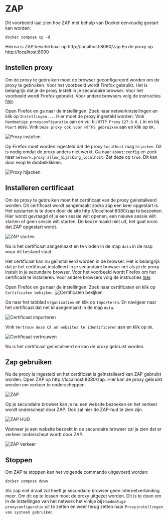 # ZAP
Dit voorbeeld laat zien hoe ZAP met behulp van Docker eenvoudig gestart kan worden:

`docker compose up -d`

Hierna is ZAP beschikbaar op http://localhost:8080/zap
En de proxy op http://localhost:8090

## Instellen proxy
Om de proxy te gebruiken moet de browser geconfigureerd worden om de proxy te gebruiken.
Voor het voorbeeld wordt Firefox gebruikt.
Het is belangrijk dat je de proxy instelt in je secundaire browser.
Voor het voorbeeld wordt Firefox gebruikt.
Voor andere browsers volg de instructies [hier](https://www.zaproxy.org/docs/desktop/start/proxies/).

Open Firefox en ga naar de instellingen.
Zoek naar netwerkinstellingen en klik op `Instellingen...`.
Hier moet de proxy ingesteld worden.
Vink `Handmatige proxyconfiguratie` aan en vul bij `HTTP Proxy` `127.0.0.1` in en bij `Poort` `8090`.
Vink `Deze proxy ook voor HTTPS gebruiken` aan en klik op `OK`.

![Proxy instellen](./images/firefox-netwerkinstellingen.png)

Op Firefox moet worden ingesteld dat de proxy `localhost` mag `hijacken`.
Dit is nodig omdat de proxy anders niet werkt.
Ga naar `about:config` en zoek naar `network.proxy.allow_hijacking_localhost`.
Zet deze op `true`. Dit kan door erop te dubbelklikken.

![Proxy hijacken](./images/firefox-allow-hijacking-localhost.png)


## Installeren certificaat
Om de proxy te gebruiken moet het certificaat van de proxy geïnstalleerd worden.
Dit certificaat wordt aangemaakt zodra zap een keer opgestart is.
Het opstarten is te doen door de site http://localhost:8080/zap te bezoeken.
Hier wordt gevraagd of je een sessie wilt openen, een nieuwe sessie wilt starten of geen sessie wilt starten.
De keuze maakt niet uit, het gaat erom dat ZAP opgestart wordt.

![ZAP starten](./images/zap-session.png)

Nu is het certificaat aangemaakt en te vinden in de map `data` in de map waar dit bestand staat.

Het certificaat kan nu geïnstalleerd worden in de browser.
Het is belangrijk dat je het certificaat installeert in je secundaire browser net als je de proxy instelt in je secundaire browser.
Voor het voorbeeld wordt Firefox om het certificaat te installeren.
Voor andere browsers volg de instructies [hier](https://www.zaproxy.org/docs/desktop/addons/network/options/servercertificates/).

Open Firefox en ga naar de instellingen.
Zoek naar certificaten en klik op `Certificaten bekijken`.
![Certificaten bekijken](./images/firefox-certificaten-bekijken.png)


Ga naar het tabblad `Organisaties` en klik op `Importeren`.
En navigeer naar het certificaat dat net id aangemaakt in de map `data`.

![Certificaat importeren](./images/firefox-certificaat-importeren.png)

Vink `Vertrouw deze CA om websites te identificeren` aan en klik op `OK`.

![Certificaat vertrouwen](./images/firefox-certificaat-toevoegen.png)

Nu is het certificaat geïnstalleerd en kan de proxy gebruikt worden.

## Zap gebruiken
Nu de proxy is ingesteld en het certificaat is geïnstalleerd kan ZAP gebruikt worden.
Open ZAP op http://localhost:8080/zap.
Hier kan de proxy gebruikt worden om verkeer te onderscheppen.

![ZAP](./images/Zap-application.png)

Op je secundaire browser kan je nu een website bezoeken en het verkeer wordt onderschept door ZAP.
Ook zal hier de ZAP-hud te zien zijn.

![ZAP HUD](./images/firefox-hud.png)

Wanneer je een website bezoekt in de secundaire browser zal je zien dat er verkeer onderschept wordt door ZAP. 

![ZAP verkeer](./images/Zap-verkeer.png)

## Stoppen
Om ZAP te stoppen kan het volgende commando uitgevoerd worden:

`docker compose down`

Als zap niet draait zul heeft je secundaire browser geen internetverbinding meer. Om dit op te lossen moet de proxy uitgezet worden. Dit is te doen om in de instellingen van het netwerk het vinkje bij `Handmatige proxyconfiguratie` uit te zetten en weer terug zetten naar `Proxyinstellingen van systeem gebruiken`.

